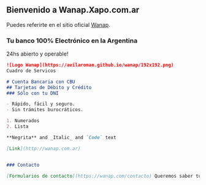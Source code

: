 ## Bienvenido a Wanap.Xapo.com.ar

Puedes referirte en el sitio oficial [Wanap](https://wanap.com).

### Tu banco 100% Electrónico en la Argentina

24hs abierto y operable!

```markdown
![Logo Wanap](https://avilaroman.github.io/wanap/192x192.png)
Cuadro de Servicos

# Cuenta Bancaria con CBU
## Tarjetas de Débito y Crédito
### Sólo con tu DNI

- Rápido, fácil y seguro.
- Sin trámites burocráticos.

1. Numerados
2. Lista

**Negrita** and _Italic_ and `Code` text

[Link](http://wanap.com.ar)


### Contacto

[Formularios de contacto](https://wanap.com/contacto) Queremos saber tu opinión.
